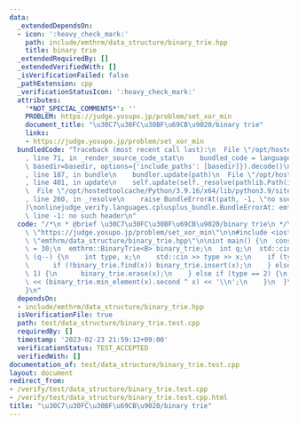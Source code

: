 ```yaml
---
data:
  _extendedDependsOn:
  - icon: ':heavy_check_mark:'
    path: include/emthrm/data_structure/binary_trie.hpp
    title: binary trie
  _extendedRequiredBy: []
  _extendedVerifiedWith: []
  _isVerificationFailed: false
  _pathExtension: cpp
  _verificationStatusIcon: ':heavy_check_mark:'
  attributes:
    '*NOT_SPECIAL_COMMENTS*': ''
    PROBLEM: https://judge.yosupo.jp/problem/set_xor_min
    document_title: "\u30C7\u30FC\u30BF\u69CB\u9020/binary trie"
    links:
    - https://judge.yosupo.jp/problem/set_xor_min
  bundledCode: "Traceback (most recent call last):\n  File \"/opt/hostedtoolcache/Python/3.9.16/x64/lib/python3.9/site-packages/onlinejudge_verify/documentation/build.py\"\
    , line 71, in _render_source_code_stat\n    bundled_code = language.bundle(stat.path,\
    \ basedir=basedir, options={'include_paths': [basedir]}).decode()\n  File \"/opt/hostedtoolcache/Python/3.9.16/x64/lib/python3.9/site-packages/onlinejudge_verify/languages/cplusplus.py\"\
    , line 187, in bundle\n    bundler.update(path)\n  File \"/opt/hostedtoolcache/Python/3.9.16/x64/lib/python3.9/site-packages/onlinejudge_verify/languages/cplusplus_bundle.py\"\
    , line 401, in update\n    self.update(self._resolve(pathlib.Path(included), included_from=path))\n\
    \  File \"/opt/hostedtoolcache/Python/3.9.16/x64/lib/python3.9/site-packages/onlinejudge_verify/languages/cplusplus_bundle.py\"\
    , line 260, in _resolve\n    raise BundleErrorAt(path, -1, \"no such header\"\
    )\nonlinejudge_verify.languages.cplusplus_bundle.BundleErrorAt: emthrm/data_structure/binary_trie.hpp:\
    \ line -1: no such header\n"
  code: "/*\n * @brief \u30C7\u30FC\u30BF\u69CB\u9020/binary trie\n */\n#define PROBLEM\
    \ \"https://judge.yosupo.jp/problem/set_xor_min\"\n\n#include <iostream>\n\n#include\
    \ \"emthrm/data_structure/binary_trie.hpp\"\n\nint main() {\n  constexpr int B\
    \ = 30;\n  emthrm::BinaryTrie<B> binary_trie;\n  int q;\n  std::cin >> q;\n  while\
    \ (q--) {\n    int type, x;\n    std::cin >> type >> x;\n    if (type == 0) {\n\
    \      if (!binary_trie.find(x)) binary_trie.insert(x);\n    } else if (type ==\
    \ 1) {\n      binary_trie.erase(x);\n    } else if (type == 2) {\n      std::cout\
    \ << (binary_trie.min_element(x).second ^ x) << '\\n';\n    }\n  }\n  return 0;\n\
    }\n"
  dependsOn:
  - include/emthrm/data_structure/binary_trie.hpp
  isVerificationFile: true
  path: test/data_structure/binary_trie.test.cpp
  requiredBy: []
  timestamp: '2023-02-23 21:59:12+09:00'
  verificationStatus: TEST_ACCEPTED
  verifiedWith: []
documentation_of: test/data_structure/binary_trie.test.cpp
layout: document
redirect_from:
- /verify/test/data_structure/binary_trie.test.cpp
- /verify/test/data_structure/binary_trie.test.cpp.html
title: "\u30C7\u30FC\u30BF\u69CB\u9020/binary trie"
---
```

